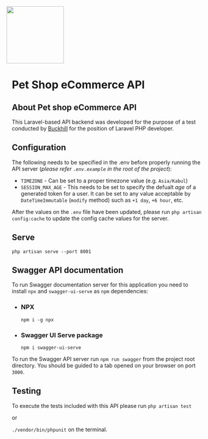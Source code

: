 <div align="left" style="margin-left: -1em"><a href="https://laravel.com" target="_blank"><img src="https://raw.githubusercontent.com/laravel/art/master/logo-lockup/5%20SVG/2%20CMYK/1%20Full%20Color/laravel-logolockup-cmyk-red.svg" width="150"></a></div>

# Pet Shop eCommerce API


## About Pet shop eCommerce API
This Laravel-based API backend was developed for the purpose of a test conducted by [Buckhill](https://www.buckhill.co.uk/) for the position of Laravel PHP developer.

## Configuration
The following needs to be specified in the .env before properly running the API server (_please refer `.env.example` in the root of the project_):

* `TIMEZONE` - Can be set to a proper timezone value (e.g. `Asia/Kabul`)
* `SESSION_MAX_AGE` - This needs to be set to specify the defualt _age_ of a generated token for a user. It can be set to any value acceptable by `DateTimeImmutable` (`modify` method) such as `+1 day`, `+6 hour`, etc.

After the values on the `.env` file have been updated, please run `php artisan config:cache` to update the config cache values for the server.

## Serve
`php artisan serve --port 8001`


## Swagger API documentation
To run Swagger documentation server for this application you need to install `npx` and `swagger-ui-serve` as `npm` dependencies:

* ### NPX
      npm i -g npx

* ### Swagger UI Serve package
      npm i swagger-ui-serve

To run the Swagger API server run 
`npm run swagger`
from the project root directory.
You should be guided to a tab opened on your browser on port `3000`.


## Testing
To execute the tests included with this API please run `php artisan test`

or

`./vendor/bin/phpunit` on the terminal.
